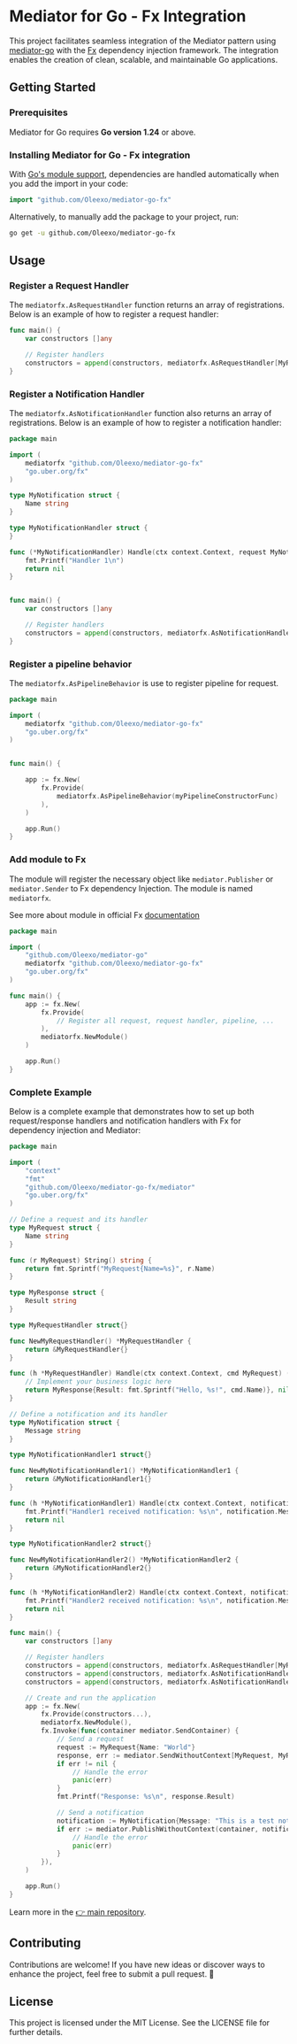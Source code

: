 # Mediator for Go - Fx Integration

This project facilitates seamless integration of the Mediator pattern
using [mediator-go](https://github.com/Oleexo/mediator-go) with the [Fx](https://github.com/uber-go/fx) dependency
injection framework. The integration enables the creation of clean, scalable, and maintainable Go applications.

## Getting Started

### Prerequisites

Mediator for Go requires **Go version 1.24** or above.

### Installing Mediator for Go - Fx integration

With [Go's module support](https://go.dev/wiki/Modules#how-to-use-modules), dependencies are handled automatically when
you add the import in your code:

```go
import "github.com/Oleexo/mediator-go-fx"
```

Alternatively, to manually add the package to your project, run:

```sh
go get -u github.com/Oleexo/mediator-go-fx
```

## Usage

### Register a Request Handler

The `mediatorfx.AsRequestHandler` function returns an array of registrations. Below is an example of how to register a
request handler:

```go
func main() {
    var constructors []any

    // Register handlers
    constructors = append(constructors, mediatorfx.AsRequestHandler[MyRequest, MyResponse](NewMyRequestHandler)...)
}
```

### Register a Notification Handler

The `mediatorfx.AsNotificationHandler` function also returns an array of registrations. Below is an example of how to
register a notification handler:

```go
package main

import (
	mediatorfx "github.com/Oleexo/mediator-go-fx"
	"go.uber.org/fx"
)

type MyNotification struct {
	Name string
}

type MyNotificationHandler struct {
}

func (*MyNotificationHandler) Handle(ctx context.Context, request MyNotification) error {
	fmt.Printf("Handler 1\n")
	return nil
}


func main() {
    var constructors []any

    // Register handlers
    constructors = append(constructors, mediatorfx.AsNotificationHandler[MyNotification, *MyNotificationHandler](NewMyNotificationHandler1)...)
}
```

### Register a pipeline behavior

The `mediatorfx.AsPipelineBehavior` is use to register pipeline for request.

```go
package main

import (
	mediatorfx "github.com/Oleexo/mediator-go-fx"
	"go.uber.org/fx"
)


func main() {

	app := fx.New(
		fx.Provide(
			mediatorfx.AsPipelineBehavior(myPipelineConstructorFunc)
		),
	)

	app.Run()
}
```

### Add module to Fx

The module will register the necessary object like `mediator.Publisher` or `mediator.Sender` to Fx dependency Injection.
The module is named `mediatorfx`.

See more about module in official Fx [documentation](https://uber-go.github.io/fx/modules.html)

```go
package main

import (
	"github.com/Oleexo/mediator-go"
	mediatorfx "github.com/Oleexo/mediator-go-fx"
	"go.uber.org/fx"
)

func main() {
	app := fx.New(
		fx.Provide(
			// Register all request, request handler, pipeline, ...
		),
		mediatorfx.NewModule()
	)

	app.Run()
}
```

### Complete Example

Below is a complete example that demonstrates how to set up both request/response handlers and notification handlers
with Fx for dependency injection and Mediator:

```go
package main

import (
	"context"
	"fmt"
	"github.com/Oleexo/mediator-go-fx/mediator"
	"go.uber.org/fx"
)

// Define a request and its handler
type MyRequest struct {
	Name string
}

func (r MyRequest) String() string {
	return fmt.Sprintf("MyRequest{Name=%s}", r.Name)
}

type MyResponse struct {
	Result string
}

type MyRequestHandler struct{}

func NewMyRequestHandler() *MyRequestHandler {
	return &MyRequestHandler{}
}

func (h *MyRequestHandler) Handle(ctx context.Context, cmd MyRequest) (MyResponse, error) {
	// Implement your business logic here
	return MyResponse{Result: fmt.Sprintf("Hello, %s!", cmd.Name)}, nil
}

// Define a notification and its handler
type MyNotification struct {
	Message string
}

type MyNotificationHandler1 struct{}

func NewMyNotificationHandler1() *MyNotificationHandler1 {
	return &MyNotificationHandler1{}
}

func (h *MyNotificationHandler1) Handle(ctx context.Context, notification MyNotification) error {
	fmt.Printf("Handler1 received notification: %s\n", notification.Message)
	return nil
}

type MyNotificationHandler2 struct{}

func NewMyNotificationHandler2() *MyNotificationHandler2 {
	return &MyNotificationHandler2{}
}

func (h *MyNotificationHandler2) Handle(ctx context.Context, notification MyNotification) error {
	fmt.Printf("Handler2 received notification: %s\n", notification.Message)
	return nil
}

func main() {
	var constructors []any

	// Register handlers
	constructors = append(constructors, mediatorfx.AsRequestHandler[MyRequest, MyResponse](NewMyRequestHandler)...)
	constructors = append(constructors, mediatorfx.AsNotificationHandler[MyNotification, *MyNotificationHandler1](NewMyNotificationHandler1)...)
	constructors = append(constructors, mediatorfx.AsNotificationHandler[MyNotification, *MyNotificationHandler2](NewMyNotificationHandler2)...)

	// Create and run the application
	app := fx.New(
		fx.Provide(constructors...),
		mediatorfx.NewModule(),
		fx.Invoke(func(container mediator.SendContainer) {
			// Send a request
			request := MyRequest{Name: "World"}
			response, err := mediator.SendWithoutContext[MyRequest, MyResponse](container, request)
			if err != nil {
				// Handle the error
				panic(err)
			}
			fmt.Printf("Response: %s\n", response.Result)

			// Send a notification
			notification := MyNotification{Message: "This is a test notification!"}
			if err := mediator.PublishWithoutContext(container, notification); err != nil {
				// Handle the error
				panic(err)
			}
		}),
	)

	app.Run()
}
```

Learn more in the [👉 main repository](https://github.com/Oleexo/mediator-go).

## Contributing

Contributions are welcome! If you have new ideas or discover ways to enhance the project, feel free to submit a pull
request. 🌟

## License

This project is licensed under the MIT License. See the LICENSE file for further details.
